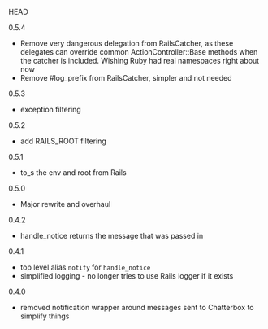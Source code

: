 HEAD

0.5.4
  - Remove very dangerous delegation from RailsCatcher, as these delegates can override common
    ActionController::Base methods when the catcher is included.  Wishing Ruby had real namespaces
    right about now
  - Remove #log_prefix from RailsCatcher, simpler and not needed
    
0.5.3
  - exception filtering
  
0.5.2
  - add RAILS_ROOT filtering

0.5.1
  - to_s the env and root from Rails

0.5.0 
  - Major rewrite and overhaul
  
0.4.2

  - handle_notice returns the message that was passed in

0.4.1

  - top level alias `notify` for `handle_notice`
  - simplified logging - no longer tries to use Rails logger if it exists
  
0.4.0
  
  - removed notification wrapper around messages sent to Chatterbox to simplify things
  